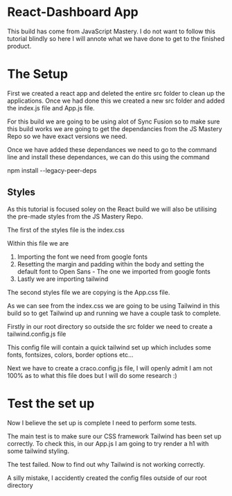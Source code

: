 # React-Dashboard App

This build has come from JavaScript Mastery. I do not want to follow this tutorial blindly so here I will annote what we have done to get to the finished product.

# The Setup

First we created a react app and deleted the entire src folder to clean up the applications. Once we had done this we created a new src folder and added the index.js file and App.js file.

For this build we are going to be using alot of Sync Fusion so to make sure this build works we are going to get the dependancies from the JS Mastery Repo so we have exact versions we need.

Once we have added these dependances we need to go to the command line and install these dependances, we can do this using the command

npm install --legacy-peer-deps

## Styles

As this tutorial is focused soley on the React build we will also be utilising the pre-made styles from the JS Mastery Repo.

The first of the styles file is the index.css

Within this file we are

1. Importing the font we need from google fonts
2. Resetting the margin and padding within the body and setting the default font to Open Sans - The one we imported from google fonts
3. Lastly we are importing tailwind

The second styles file we are copying is the App.css file.

As we can see from the index.css we are going to be using Tailwind in this build so to get Tailwind up and running we have a couple task to complete.

Firstly in our root directory so outside the src folder we need to create a tailwind.config.js file

This config file will contain a quick tailwind set up which includes some fonts, fontsizes, colors, border options etc...

Next we have to create a craco.config.js file, I will openly admit I am not 100% as to what this file does but I will do some research :)

# Test the set up

Now I believe the set up is complete I need to perform some tests.

The main test is to make sure our CSS framework Tailwind has been set up correctly. To check this, in our App.js I am going to try render a h1 with some tailwind styling.

The test failed. Now to find out why Tailwind is not working correctly.

A silly mistake, I accidently created the config files outside of our root directory
